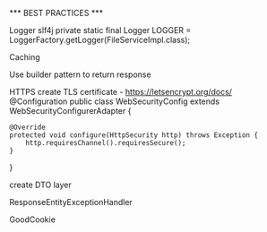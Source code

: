 *** BEST PRACTICES ***

Logger slf4j
 private static final Logger LOGGER = LoggerFactory.getLogger(FileServiceImpl.class);

Caching

Use builder pattern to return response

HTTPS
create TLS certificate - https://letsencrypt.org/docs/
@Configuration
public class WebSecurityConfig extends WebSecurityConfigurerAdapter {

	@Override
	protected void configure(HttpSecurity http) throws Exception {
		http.requiresChannel().requiresSecure();
	}
}

create DTO layer

ResponseEntityExceptionHandler

GoodCookie